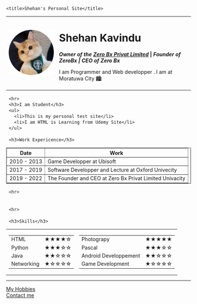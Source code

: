 <!DOCTYPE html>
<html lang="en" dir="ltr">
  <head>
    <meta charset="utf-8">

    <title>Shehan's Personal Site</title>
  </head>
  <body>
    <table cellspacing="20">
      <tr>
        <td>  <img src="Images/Shehan.png" width="200" alt="Shehan's Dp"></td>
        <td><h1>Shehan Kavindu</h1>
        <p><em><strong>Owner of the <a href="https://kavindushehan2006.blogspot.com/">Zero Bx Privat Limited</a> </strong></em> <b> | </b>
        <strong><em>Founder of ZeroBx <b> <em>|</em> </b></em></strong>
        <b><em>CEO of Zero Bx</em></b></p>
        <p>I am Programmer and Web developper . I am at Moratuwa City 🏙️ </p></td>
      </tr>
    </table>


     <hr>
     <h3>I am Student</h3>
     <ul>
       <li>This is my personal test site</li>
       <li>I am HTML is Learning from Udemy Site</li>
     </ul>

     <h3>Work Expericence</h3>

<table border="1">
  <thead>
    <tr>
      <th>Date</th>
      <th>Work</th>
    </tr>
  </thead>
  <tbody>

  </tbody>
  <tfoot>

  </tfoot>
  <tr>
    <td>2010 - 2013</td>
    <td>Game Developper at Ubisoft</td>
    <tr>
      <td>2017 - 2019</td>
      <td>Software Developper and Lecture at Oxford Univecity</td>
    </tr>
    <tr>
      <td>2019 - 2022</td>
      <td>The Founder and CEO at Zero Bx Privat Limited Univacity</td>
    </tr>

  </tr>
</table>


     <hr>


     <hr>

     <h3>Skills</h3>


<table>
  <tr>
    <td>
      <table cellspacing="20">
        <tr>
          <td>HTML</td>
          <td>&#9733;&#9733;&#9733;&#9733;&#9734;</td>
        </tr>
        <tr>
          <td>Python</td>
          <td>&#9733;&#9733;&#9733;&#9734;&#9734;</td>
        </tr>
        <tr>
          <td>Java</td>
          <td>&#9733;&#9733;&#9734;&#9734;&#9734;</td>
        </tr>
        <tr>
          <td>Networking</td>
          <td>&#9733;&#9734;&#9734;&#9734;&#9734;</td>
        </tr>
      </table>
    </td>
    <td>
      <table cellspacing="20">
        <tr>
          <td>Photograpy</td>
          <td>&#9733;&#9733;&#9733;&#9733;&#9733;</td>
        </tr>
        <tr>
          <td>Pascal</td>
          <td>&#9733;&#9733;&#9733;&#9734;&#9734;</td>
        </tr>
        <tr>
          <td>Android Developpement</td>
          <td>&#9733;&#9733;&#9734;&#9734;&#9734;</td>
        </tr>
        <tr>
          <td>Game Development</td>
          <td>&#9733;&#9734;&#9734;&#9734;&#9734;</td>
        </tr>
      </table>
    </td>
  </tr>
</table>

<hr>
<a href="Hobbies.html">My Hobbies</a>
<br>
<a href="Contact.html">Contact me</a>





  </body>
</html>
